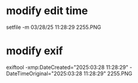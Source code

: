 # modify edit time
setfile -m 03/28/25 11:28:29 2255.PNG



# modify exif

exiftool -xmp:DateCreated="2025:03:28 11:28:29" -DateTimeOriginal="2025:03:28 11:28:29" 2255.PNG

